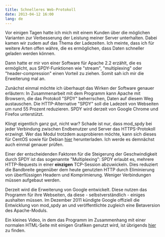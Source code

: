 ```yaml
---
title: Schnelleres Web-Protokoll
date: 2013-04-12 16:00
lang: de
---
```


Vor einigen Tagen hatte ich mich mit einem Kunden über die möglichen Varianten zur Verbesserung der Leistung meiner Server unterhalten. Dabei kamen wir zudem auf das Thema der Ladezeiten. Ich meinte, dass ich für weitere Arten offen währe, die es ermöglichen, dass Daten schneller geladen werden können.

Dann hatte er mir von einer Software für Apache 2.2 erzählt, die es ermöglicht, aus SPDY-Funktionen wie "stream", "multiplexing" oder "header-compression" einen Vorteil zu ziehen. Somit sah ich mir die Erweiterung mal an.

Zunächst einmal möchte ich überhaupt das Wirken der Software genauer erläutern: In Zusammenarbeit mit dem Programm kann Apache mit Browsern, die das Protokoll "SPDY" beherrschen, Daten auf diesem Weg austauschen. Die HTTP-Alternative "SPDY" soll die Ladezeit von Webseiten um rund 55 Prozent reduzieren. SPDY wird derzeit von Google Chrome und Firefox unterstützt.

Klingt eigentlich ganz gut, nicht war? Schade ist nur, dass mod_spdy bei jeder Verbindung zwischen Endbenutzer und Server das HTTPS-Protokoll erzwingt. Wer das Modul trotzdem ausprobieren möchte, kann sich dieses für CentOS sowie für Debian [hier][1] herunterladen. Ich werde es demnächst auch einmal genauer prüfen.

Einer der entscheidenden Faktoren für die Steigerung der Geschwindigkeit durch SPDY ist das sogenannte "Multiplexing": SPDY erlaubt es, mehrere HTTP-Requests in einer **einzigen** TCP-Session abzuwickeln. Dies reduziert die Bandbreite gegenüber dem heute genutzten HTTP durch Eliminierung von überflüssigen Headern und Komprimierung. Weniger Verbindungen müssen aufgebaut werden.

Derzeit wird die Erweiterung von Google entwickelt. Diese nutzen das Programm für ihre Webseiten, da diese - selbstverständlich - einiges aushalten müssen. Im Dezember 2011 kündigte Google offiziell die Entwicklung von mod_spdy an und veröffentlichte zugleich eine Betaversion des Apache-Moduls.

Ein kleines Video, in dem das Programm im Zusammenhang mit einer normalen HTML-Seite mit einigen Grafiken genutzt wird, ist übrigends [hier][2] zu finden.

[1]: https://developers.google.com/speed/spdy/mod_spdy/
[2]: https://youtu.be/vEYKRhETy4A

